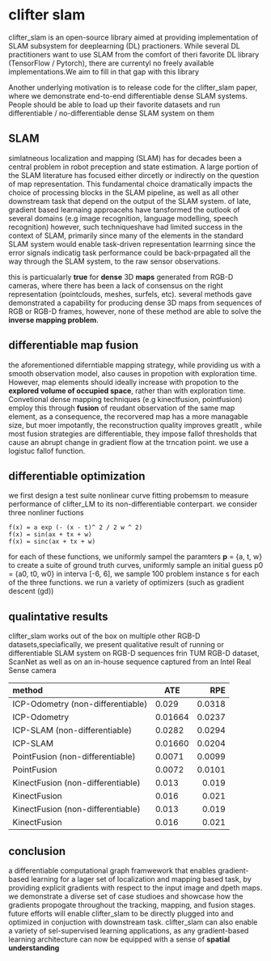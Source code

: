 # clifter slam

clifter_slam is an open-source library aimed at providing implementation of SLAM subsystem for deeplearning (DL) practioners. While several DL practitioners want to use SLAM from the comfort of theri favorite DL library (TensorFlow / Pytorch), there are currentyl no freely available implementations.We aim to fill in that gap with this library

Another underlying motivation is to release code for the clifter_slam paper, where we demonstrate end-to-end differentiable dense SLAM systems. People should be able to load up their favorite datasets and run differentiable / no-differentiable dense SLAM system on them

## SLAM
simlatneous localization and mapping (SLAM) has for decades been a central problem in robot preception and state estimation. A large portion of the SLAM literature has focused either dircetly or indirectly on the question of map representation. This fundamental choice dramatically impacts the choice of processing blocks in the SLAM pipeline, as well as all other downstream task that depend on the output of the SLAM system. of late, gradient based learnaing approacehs have tansformed the outlook of several domains (e.g image recognition, language modelling, speech recognition) however, such techniqueshave had limited success in the context of SLAM, primarily since many of the elements in the standard SLAM system would enable task-driven representation learrning since the error signals indicatig task performance could be back-prpagated all the way through the SLAM system, to the raw sensor observations.

this is particualarly __true__ for __dense__ 3D __maps__ generated from RGB-D cameras, where there has been a lack of consensus on the right representation (pointclouds, meshes, surfels, etc). several methods gave demonstrated a capability for producing dense 3D maps from sequences of RGB or RGB-D frames, however, none of these method are able to solve the __inverse mapping problem__.

## differentiable map fusion
the aforementioned diferntiable mapping strategy, while providing us with a smooth observation model, also causes in propotion with exploration time. However, map elements should ideally increase with propotion to the __explored volume of occupied space__, rather than with exploration time. Convetional dense mapping techniques (e.g kinectfusion, pointfusion) employ this through __fusion__ of reudant observation of the same map element, as a consequence, the recorvered map has a more managable size, but moer impotantly, the reconstruction quality improves greatlt , while most fusion strategies are differentiable, they impose fallof thresholds that cause an abrupt change in gradient flow at the trncation point. we use a logistuc fallof function.

## differentiable optimization

we first design a test suite nonlinear curve fitting probemsm to measure performance of clifter_LM to its non-differentiable conterpart. we consider three nonliner fuctions
```
f(x) = a exp (- (x - t)^ 2 / 2 w ^ 2)
f(x) = sin(ax + tx + w)
f(x) = sinc(ax + tx + w)
```
for each of these functions, we uniformly sampel the paramters __p__ = {a, t, w} to create a suite of ground truth curves, uniformly sample an initial guess p0 = {a0, t0, w0} in interva [-6, 6], we sample 100 problem instance s for each of the three functions. we run a variety of optimizers (such as gradient descent (gd))

## qualintative results

clifter_slam works out of the box on multiple other RGB-D datasets,speciafically, we present qualitative result of running or differentiable SLAM system on RGB-D sequences frin TUM RGB-D dataset, ScanNet as well as on an in-house sequence captured from an Intel Real Sense camera


|               method               |   ATE    |  RPE   |
|:---                                |--------- |     --:|
| ICP-Odometry (non-differentiable)  |   0.029  | 0.0318 |
| ICP-Odometry                       | 0.01664  | 0.0237 |
| ICP-SLAM (non-differentiable)      |  0.0282  | 0.0294 |
| ICP-SLAM                           | 0.01660  | 0.0204 |
| PointFusion (non-differentiable)   |  0.0071  | 0.0099 |
| PointFusion                        |  0.0072  | 0.0101 |
| KinectFusion (non-differentiable)  |   0.013  |  0.019 |
| KinectFusion                       |   0.016  |  0.021 |
| KinectFusion (non-differentiable)  |   0.013  |  0.019 |
| KinectFusion                       |   0.016  |  0.021 |


## conclusion
a differentiable computational graph framwework that enables gradient-based learning for a lager set of localization and mapping based task, by providing explicit gradients with respect to the input image and dpeth maps. we demonstrate a diverse set of case studioes and showcase how the gradients propogate throughout the tracking, mapping, and fusion stages. future efforts will enable clifter_slam to be directly plugged into and optimized in conjuction with downstream task. clifter_slam can also enable a variety of sel-supervised learning applications, as any gradient-based learning architecture can now be equipped with a sense of __spatial understanding__


